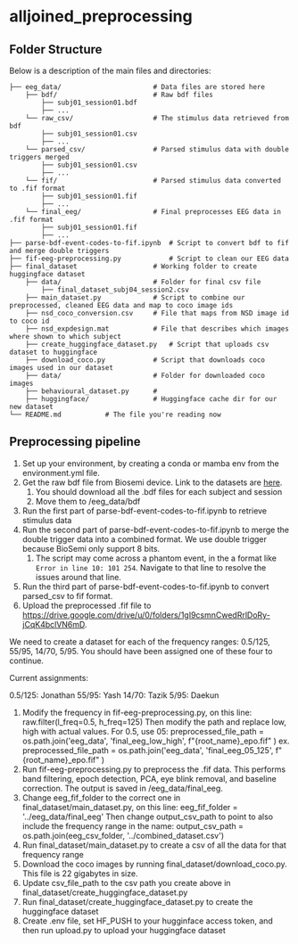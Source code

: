 # alljoined_preprocessing

## Folder Structure

Below is a description of the main files and directories:

    ├── eeg_data/                       # Data files are stored here
        ├── bdf/                        # Raw bdf files
            ├── subj01_session01.bdf
            ├── ...
        └── raw_csv/                    # The stimulus data retrieved from bdf
            ├── subj01_session01.csv
            ├── ...
        └── parsed_csv/                 # Parsed stimulus data with double triggers merged
            ├── subj01_session01.csv
            ├── ...
        └── fif/                        # Parsed stimulus data converted to .fif format
            ├── subj01_session01.fif
            ├── ...
        └── final_eeg/                  # Final preprocesses EEG data in .fif format
            ├── subj01_session01.fif
            ├── ...
    ├── parse-bdf-event-codes-to-fif.ipynb  # Script to convert bdf to fif and merge double triggers
    ├── fif-eeg-preprocessing.py            # Script to clean our EEG data
    ├── final_dataset                   # Working folder to create huggingface dataset
        ├── data/                       # Folder for final csv file
            ├── final_dataset_subj04_session2.csv
        ├── main_dataset.py             # Script to combine our preprocessed, cleaned EEG data and map to coco image ids
        ├── nsd_coco_conversion.csv     # File that maps from NSD image id to coco id
        ├── nsd_expdesign.mat           # File that describes which images where shown to which subject
        ├── create_huggingface_dataset.py   # Script that uploads csv dataset to huggingface
        ├── download_coco.py            # Script that downloads coco images used in our dataset
        ├── data/                       # Folder for downloaded coco images
        ├── behavioural_dataset.py      #
        ├── huggingface/                # Huggingface cache dir for our new dataset
    └── README.md           # The file you're reading now

## Preprocessing pipeline

1. Set up your environment, by creating a conda or mamba env from the environment.yml file.
2. Get the raw bdf file from Biosemi device. Link to the datasets are [here](https://drive.google.com/drive/u/0/folders/1yPFhX04nh2EnHBSEAjHyBmnWpP7oJQ21).
   1. You should download all the .bdf files for each subject and session
   2. Move them to /eeg_data/bdf
3. Run the first part of parse-bdf-event-codes-to-fif.ipynb to retrieve stimulus data
4. Run the second part of parse-bdf-event-codes-to-fif.ipynb to merge the double trigger data into a combined format. We use double trigger because BioSemi only support 8 bits.
   1. The script may come across a phantom event, in the a format like `Error in line 10: 101 254`. Navigate to that line to resolve the issues around that line.
5. Run the third part of parse-bdf-event-codes-to-fif.ipynb to convert parsed_csv to fif format.
6. Upload the preprocessed .fif file to https://drive.google.com/drive/u/0/folders/1gI9csmnCwedRrlDoRy-jCqK4bclVN6mD.

We need to create a dataset for each of the frequency ranges: 0.5/125, 55/95, 14/70, 5/95. You should have been assigned one of these four to continue.

Current assignments:

0.5/125: Jonathan
55/95: Yash
14/70: Tazik
5/95: Daekun

1. Modify the frequency in fif-eeg-preprocessing.py, on this line:
   raw.filter(l_freq=0.5, h_freq=125)
   Then modify the path and replace low, high with actual values. For 0.5, use 05:
   preprocessed_file_path = os.path.join('eeg_data', 'final_eeg_low_high', f"{root_name}\_epo.fif" )
   ex. preprocessed_file_path = os.path.join('eeg_data', 'final_eeg_05_125', f"{root_name}\_epo.fif" )
2. Run fif-eeg-preprocessing.py to preprocess the .fif data. This performs band filtering, epoch detection, PCA, eye blink removal, and baseline correction. The output is saved in /eeg_data/final_eeg.
3. Change eeg_fif_folder to the correct one in final_dataset/main_dataset.py, on this line:
   eeg_fif_folder = '../eeg_data/final_eeg'
   Then change output_csv_path to point to also include the frequency range in the name:
   output_csv_path = os.path.join(eeg_csv_folder, '../combined_dataset.csv')
4. Run final_dataset/main_dataset.py to create a csv of all the data for that frequency range
5. Download the coco images by running final_dataset/download_coco.py. This file is 22 gigabytes in size.
6. Update csv_file_path to the csv path you create above in final_dataset/create_huggingface_dataset.py
7. Run final_dataset/create_huggingface_dataset.py to create the huggingface dataset
8. Create .env file, set HF_PUSH to your hugginface access token, and then run upload.py to upload your huggingface dataset
